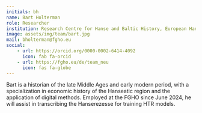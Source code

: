 ```yaml
---
initials: bh
name: Bart Holterman
role: Researcher
institution: Research Centre for Hanse and Baltic History, European Hansemuseum Lübeck
image: assets/img/team/bart.jpg
mail: bholterman@fgho.eu
social:
    - url: https://orcid.org/0000-0002-6414-4092
      icon: fab fa-orcid
    - url: https://fgho.eu/de/team_neu
      icon: fas fa-globe
---
```

Bart is a historian of the late Middle Ages and early modern period, with a specialization in economic history of the Hanseatic region and the application of digital methods. Employed at the FGHO since June 2024, he will assist in transcribing the Hanserezesse for training HTR models.
